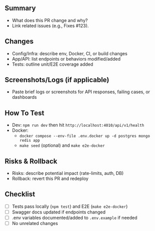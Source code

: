 ## Summary

- What does this PR change and why?
- Link related issues (e.g., Fixes #123).

## Changes

- Config/Infra: describe env, Docker, CI, or build changes
- App/API: list endpoints or behaviors modified/added
- Tests: outline unit/E2E coverage added

## Screenshots/Logs (if applicable)

- Paste brief logs or screenshots for API responses, failing cases, or dashboards

## How To Test

- Dev: `npm run dev` then hit `http://localhost:4010/api/v1/health`
- Docker:
  - `docker compose --env-file .env.docker up -d postgres mongo redis app`
  - `make seed` (optional) and `make e2e-docker`

## Risks & Rollback

- Risks: describe potential impact (rate-limits, auth, DB)
- Rollback: revert this PR and redeploy

## Checklist

- [ ] Tests pass locally (`npm test`) and E2E (`make e2e-docker`)
- [ ] Swagger docs updated if endpoints changed
- [ ] .env variables documented/added to `.env.example` if needed
- [ ] No unrelated changes
